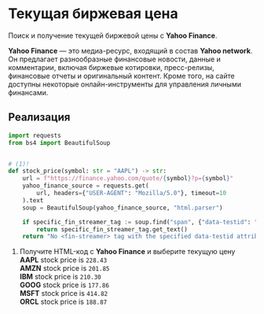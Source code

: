 # Текущая биржевая цена

Поиск и получение текущей биржевой цены с __Yahoo Finance__.

__Yahoo Finance__ — это медиа-ресурс, входящий в состав __Yahoo network__. Он предлагает разнообразные финансовые новости, данные и комментарии, включая биржевые котировки, пресс-релизы, финансовые отчеты и оригинальный контент. Кроме того, на сайте доступны некоторые онлайн-инструменты для управления личными финансами.

## Реализация

```python title="python"
import requests
from bs4 import BeautifulSoup


# (1)!
def stock_price(symbol: str = "AAPL") -> str:
    url = f"https://finance.yahoo.com/quote/{symbol}?p={symbol}"
    yahoo_finance_source = requests.get(
        url, headers={"USER-AGENT": "Mozilla/5.0"}, timeout=10
    ).text
    soup = BeautifulSoup(yahoo_finance_source, "html.parser")

    if specific_fin_streamer_tag := soup.find("span", {"data-testid": "qsp-price"}):
        return specific_fin_streamer_tag.get_text()
    return "No <fin-streamer> tag with the specified data-testid attribute found."
```

1.  Получите HTML-код с __Yahoo Finance__ и выберите текущую цену  
    __AAPL__ stock price is   `228.43`  
    __AMZN__ stock price is   `201.85`  
    __IBM__  stock price is   `210.30`  
    __GOOG__ stock price is   `177.86`  
    __MSFT__ stock price is   `414.82`  
    __ORCL__ stock price is   `188.87`
